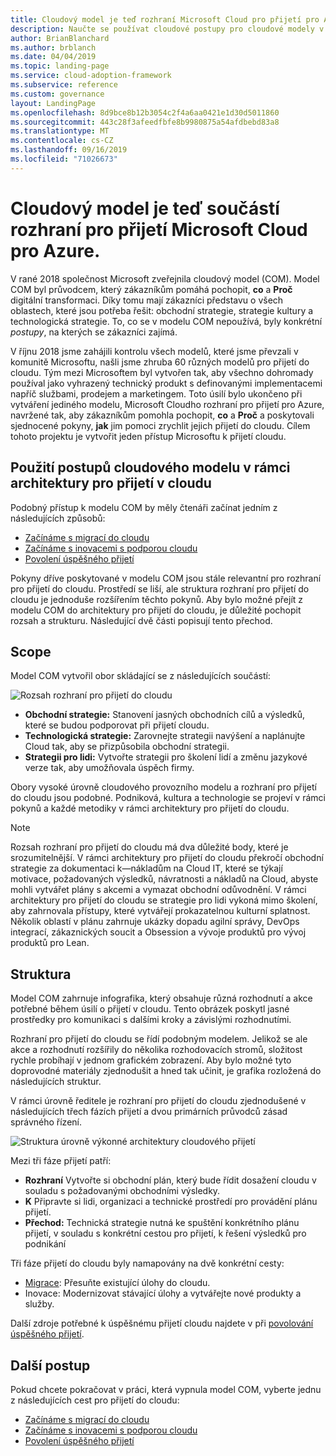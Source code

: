```yaml
---
title: Cloudový model je teď rozhraní Microsoft Cloud pro přijetí pro Azure.
description: Naučte se používat cloudové postupy pro cloudové modely v rámci architektury pro přijetí do cloudu.
author: BrianBlanchard
ms.author: brblanch
ms.date: 04/04/2019
ms.topic: landing-page
ms.service: cloud-adoption-framework
ms.subservice: reference
ms.custom: governance
layout: LandingPage
ms.openlocfilehash: 8d9bce8b12b3054c2f4a6aa0421e1d30d5011860
ms.sourcegitcommit: 443c28f3afeedfbfe8b9980875a54afdbebd83a8
ms.translationtype: MT
ms.contentlocale: cs-CZ
ms.lasthandoff: 09/16/2019
ms.locfileid: "71026673"
---
```

# <a name="cloud-operating-model-is-now-part-of-the-microsoft-cloud-adoption-framework-for-azure"></a>Cloudový model je teď součástí rozhraní pro přijetí Microsoft Cloud pro Azure.

V rané 2018 společnost Microsoft zveřejnila cloudový model (COM). Model COM byl průvodcem, který zákazníkům pomáhá pochopit, **co** a **Proč** digitální transformaci. Díky tomu mají zákazníci představu o všech oblastech, které jsou potřeba řešit: obchodní strategie, strategie kultury a technologická strategie. To, co se v modelu COM nepoužívá, byly konkrétní _postupy_, na kterých se zákazníci zajímá.

V říjnu 2018 jsme zahájili kontrolu všech modelů, které jsme převzali v komunitě Microsoftu, našli jsme zhruba 60 různých modelů pro přijetí do cloudu. Tým mezi Microsoftem byl vytvořen tak, aby všechno dohromady používal jako vyhrazený technický produkt s definovanými implementacemi napříč službami, prodejem a marketingem. Toto úsilí bylo ukončeno při vytváření jediného modelu, Microsoft Cloudho rozhraní pro přijetí pro Azure, navržené tak, aby zákazníkům pomohla pochopit, **co** a **Proč** a poskytovali sjednocené pokyny, **jak** jim pomoci zrychlit jejich přijetí do cloudu. Cílem tohoto projektu je vytvořit jeden přístup Microsoftu k přijetí cloudu.

## <a name="using-cloud-operating-model-practices-within-the-cloud-adoption-framework"></a>Použití postupů cloudového modelu v rámci architektury pro přijetí v cloudu

Podobný přístup k modelu COM by měly čtenáři začínat jedním z následujících způsobů:

- [Začínáme s migrací do cloudu](../getting-started/migrate.md)
- [Začínáme s inovacemi s podporou cloudu](../getting-started/innovate.md)
- [Povolení úspěšného přijetí](../getting-started/enable.md)

Pokyny dříve poskytované v modelu COM jsou stále relevantní pro rozhraní pro přijetí do cloudu. Prostředí se liší, ale struktura rozhraní pro přijetí do cloudu je jednoduše rozšířením těchto pokynů. Aby bylo možné přejít z modelu COM do architektury pro přijetí do cloudu, je důležité pochopit rozsah a strukturu. Následující dvě části popisují tento přechod.

## <a name="scope"></a>Scope

Model COM vytvořil obor skládající se z následujících součástí:

![Rozsah rozhraní pro přijetí do cloudu](../_images/caf-scope.png)

- **Obchodní strategie:** Stanovení jasných obchodních cílů a výsledků, které se budou podporovat při přijetí cloudu.
- **Technologická strategie:** Zarovnejte strategii navýšení a naplánujte Cloud tak, aby se přizpůsobila obchodní strategii.
- **Strategii pro lidi:** Vytvořte strategii pro školení lidí a změnu jazykové verze tak, aby umožňovala úspěch firmy.

Obory vysoké úrovně cloudového provozního modelu a rozhraní pro přijetí do cloudu jsou podobné. Podniková, kultura a technologie se projeví v rámci pokynů a každé metodiky v rámci architektury pro přijetí do cloudu.

> [!NOTE]
> Rozsah rozhraní pro přijetí do cloudu má dva důležité body, které je srozumitelnější. V rámci architektury pro přijetí do cloudu překročí obchodní strategie za dokumentaci k&mdash;nákladům na Cloud IT, které se týkají motivace, požadovaných výsledků, návratnosti a nákladů na Cloud, abyste mohli vytvářet plány s akcemi a vymazat obchodní odůvodnění. V rámci architektury pro přijetí do cloudu se strategie pro lidi vykoná mimo školení, aby zahrnovala přístupy, které vytvářejí prokazatelnou kulturní splatnost. Několik oblastí v plánu zahrnuje ukázky dopadu agilní správy, DevOps integrací, zákaznických soucit a Obsession a vývoje produktů pro vývoj produktů pro Lean.

## <a name="structure"></a>Struktura

Model COM zahrnuje infografika, který obsahuje různá rozhodnutí a akce potřebné během úsilí o přijetí v cloudu. Tento obrázek poskytl jasné prostředky pro komunikaci s dalšími kroky a závislými rozhodnutími.

Rozhraní pro přijetí do cloudu se řídí podobným modelem. Jelikož se ale akce a rozhodnutí rozšířily do několika rozhodovacích stromů, složitost rychle probíhají v jednom grafickém zobrazení. Aby bylo možné tyto doprovodné materiály zjednodušit a hned tak učinit, je grafika rozložená do následujících struktur.

V rámci úrovně ředitele je rozhraní pro přijetí do cloudu zjednodušené v následujících třech fázích přijetí a dvou primárních průvodců zásad správného řízení.

![Struktura úrovně výkonné architektury cloudového přijetí](../_images/caf-structure.png)

Mezi tři fáze přijetí patří:

- **Rozhraní** Vytvořte si obchodní plán, který bude řídit dosažení cloudu v souladu s požadovanými obchodními výsledky.
- **K** Připravte si lidi, organizaci a technické prostředí pro provádění plánu přijetí.
- **Přechod:** Technická strategie nutná ke spuštění konkrétního plánu přijetí, v souladu s konkrétní cestou pro přijetí, k řešení výsledků pro podnikání

Tři fáze přijetí do cloudu byly namapovány na dvě konkrétní cesty:

- [Migrace](../getting-started/migrate.md): Přesuňte existující úlohy do cloudu.
- [](../getting-started/innovate.md)Inovace: Modernizovat stávající úlohy a vytvářejte nové produkty a služby.

Další zdroje potřebné k úspěšnému přijetí cloudu najdete v při [povolování úspěšného přijetí](../getting-started/enable.md).

## <a name="next-steps"></a>Další postup

Pokud chcete pokračovat v práci, která vypnula model COM, vyberte jednu z následujících cest pro přijetí do cloudu:

- [Začínáme s migrací do cloudu](../getting-started/migrate.md)
- [Začínáme s inovacemi s podporou cloudu](../getting-started/innovate.md)
- [Povolení úspěšného přijetí](../getting-started/enable.md)
